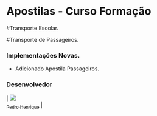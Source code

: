 # Apostilas - Curso Formação
 
#Transporte Escolar.

#Transporte de Passageiros.

### Implementações Novas. 

- Adicionado Apostila Passageiros.

### Desenvolvedor
| [<img src="https://avatars0.githubusercontent.com/u/32919057?s=100"><br><sub>Pedro Henrique</sub>](https://github.com/Pr3d4dor) |
